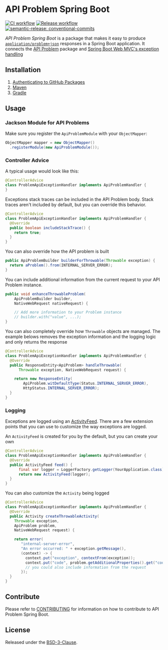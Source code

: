 # API Problem Spring Boot

[![CI workflow](https://github.com/montealegreluis/api-problem-spring-boot/actions/workflows/ci.yml/badge.svg)](https://github.com/montealegreluis/api-problem-spring-boot/actions/workflows/ci.yml)
[![Release workflow](https://github.com/montealegreluis/api-problem-spring-boot/actions/workflows/release.yml/badge.svg)](https://github.com/montealegreluis/api-problem-spring-boot/actions/workflows/release.yml)
[![semantic-release: conventional-commits](https://img.shields.io/badge/semantic--release-conventionalcommits-e10079?logo=semantic-release)](https://github.com/semantic-release/semantic-release)

*API Problem Spring Boot* is a package that makes it easy to produce
[`application/problem+json`](http://tools.ietf.org/html/rfc7807) responses in a Spring Boot
application.
It connects the [API Problem](https://github.com/MontealegreLuis/api-problem-spring-boot) package and
[Spring Boot Web MVC's exception handling](https://spring.io/blog/2013/11/01/exception-handling-in-spring-mvc#using-controlleradvice-classes)

## Installation

1. [Authenticating to GitHub Packages](https://github.com/MontealegreLuis/api-problem-spring-boot/blob/main/docs/installation/authentication.md)
2. [Maven](https://github.com/MontealegreLuis/api-problem-spring-boot/blob/main/docs/installation/maven.md)
3. [Gradle](https://github.com/MontealegreLuis/api-problem-spring-boot/blob/main/docs/installation/gradle.md)

## Usage

### Jackson Module for API Problems

Make sure you register the `ApiProblemModule` with your `ObjectMapper`:

```java
ObjectMapper mapper = new ObjectMapper()
  .registerModule(new ApiProblemModule());
```

### Controller Advice

A typical usage would look like this:

```java
@ControllerAdvice
class ProblemApiExceptionHandler implements ApiProblemHandler {
}
```

Exceptions stack traces can be included in the API Problem body.
Stack traces aren't included by default, but you can override this behavior.

```java
@ControllerAdvice
class ProblemApiExceptionHandler implements ApiProblemHandler {
  @Override
  public boolean includeStackTrace() {
    return true;
  }
}
```

You can also override how the API problem is built

```java
public ApiProblemBuilder builderForThrowable(Throwable exception) {
  return aProblem().from(INTERNAL_SERVER_ERROR);
}
```

You can include additional information from the current request to your API Problem instance.

```java
public void enhanceThrowableProblem(
    ApiProblemBuilder builder, 
    NativeWebRequest nativeRequest) {

    // Add more information to your Problem instance
    // builder.with("value", ...);
}
```


You can also completely override how `Throwable` objects are managed.
The example belows removes the exception information and the logging logic and only returns the response

```java
@ControllerAdvice
class ProblemApiExceptionHandler implements ApiProblemHandler {
  @Override
  public ResponseEntity<ApiProblem> handleThrowable(
      Throwable exception, NativeWebRequest request) {

    return new ResponseEntity(
        ApiProblem.witDefaultType(Status.INTERNAL_SERVER_ERROR),
        HttpStatus.INTERNAL_SERVER_ERROR);  
  }
}
```

### Logging

Exceptions are logged using an [ActivityFeed](https://github.com/MontealegreLuis/activity-feed).
There are a few extension points that you can use to customize the way exceptions are logged.

An `ActivityFeed` is created for you by the default, but you can create your own

```java
@ControllerAdvice
class ProblemApiExceptionHandler implements ApiProblemHandler {
  @Override
  public ActivityFeed feed() {
      final var logger = LoggerFactory.getLogger(YourApplication.class);
      return new ActivityFeed(logger);
  }
}
```

You can also customize the `Activity` being logged

```java
@ControllerAdvice
class ProblemApiExceptionHandler implements ApiProblemHandler {
  @Override
  public Activity createThrowableActivity(
    Throwable exception, 
    ApiProblem problem, 
    NativeWebRequest request) {

    return error(
       "internal-server-error",
       "An error occurred: " + exception.getMessage(),
       (context) -> {
         context.put("exception", contextFrom(exception));
         context.put("code", problem.getAdditionalProperties().get("code"));
         // you could also include information from the request
       });
  }
}
```

## Contribute

Please refer to [CONTRIBUTING](https://github.com/MontealegreLuis/api-problem-spring-boot/blob/main/CONTRIBUTING.md) for information on how to contribute to API Problem Spring Boot.

## License

Released under the [BSD-3-Clause](https://github.com/MontealegreLuis/api-problem-spring-boot/blob/main/LICENSE).
